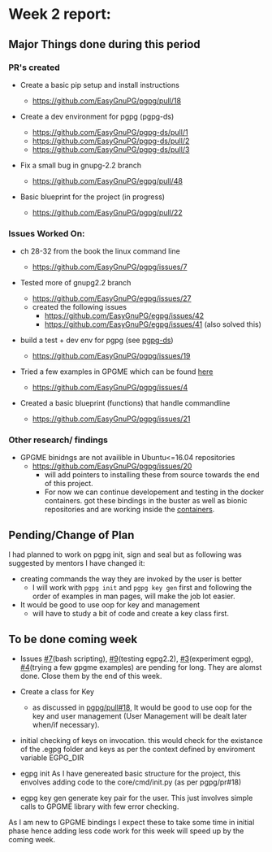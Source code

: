 # Week 2 report:

## Major Things done during this period

### PR's created
- Create a basic pip setup and install instructions
  - https://github.com/EasyGnuPG/pgpg/pull/18

- Create a dev environment for pgpg (pgpg-ds)
  - https://github.com/EasyGnuPG/pgpg-ds/pull/1
  - https://github.com/EasyGnuPG/pgpg-ds/pull/2
  - https://github.com/EasyGnuPG/pgpg-ds/pull/3

- Fix a small bug in gnupg-2.2 branch
  - https://github.com/EasyGnuPG/egpg/pull/48

- Basic blueprint for the project (in progress)
  - https://github.com/EasyGnuPG/pgpg/pull/22

### Issues Worked On:
- ch 28-32 from the book the linux command line
  - https://github.com/EasyGnuPG/pgpg/issues/7

- Tested more of gnupg2.2 branch 
  - https://github.com/EasyGnuPG/egpg/issues/27
  - created the following issues
    - https://github.com/EasyGnuPG/egpg/issues/42
    - https://github.com/EasyGnuPG/egpg/issues/41 (also solved this)

- build a test + dev env for pgpg (see
  [pgpg-ds](https://github.com/EasyGnuPG/pgpg-ds))
  - https://github.com/EasyGnuPG/pgpg/issues/19

- Tried a few examples in GPGME which can be found
  [here](https://github.com/diveshuttam/GSoC18/tree/gh-pages/code/GPGME)
  - https://github.com/EasyGnuPG/pgpg/issues/4

- Created a basic blueprint (functions) that handle commandline
  - https://github.com/EasyGnuPG/pgpg/issues/21

### Other research/ findings
- GPGME binidngs are not availible in Ubuntu<=16.04 repositories
  - https://github.com/EasyGnuPG/pgpg/issues/20
    - will add pointers to installing these from source towards the end of this
      project.
    - For now we can continue developement and testing in the docker containers.
      got these bindings in the buster as well as bionic repositories and are 
      working inside the [containers](https://github.com/EasyGnuPG/pgpg-ds).


## Pending/Change of Plan
I had planned to work on pgpg init, sign and seal but as following was suggested
by mentors I have changed it: 
- creating commands the way they are invoked by the user is better
    - I will work with `pgpg init` and `pgpg key gen` first and following the
      order of examples in man pages, will make the job lot easier. 
- It would be good to use oop for key and management 
    - will have to study a bit of code and create a key class first.

## To be done coming week
- Issues [#7](https://github.com/EasyGnuPG/pgpg/issues/7)(bash scripting),
  [#9](https://github.com/EasyGnuPG/pgpg/issues/9)(testing egpg2.2),
  [#3](https://github.com/EasyGnuPG/pgpg/issues/3)(experiment egpg),
  [#4](https://github.com/EasyGnuPG/pgpg/issues/4)(trying a few gpgme examples)
  are pending for long. They are alomst done. Close them by the end of this week.

- Create a class for Key 
  - as discussed in [pgpg/pull#18](https://github.com/EasyGnuPG/pgpg/pull/18),
  It would be good to use oop for the key and user management (User Management
  will be dealt later when/if necessary).

- initial checking of keys on invocation.
  this would check for the existance of the .egpg folder and keys as per the
  context defined by enviroment variable EGPG_DIR 

- egpg init
  As I have genereated basic structure for the project, this envolves adding
  code to the core/cmd/init.py (as per pgpg/pr#18)

- egpg key gen
  generate key pair for the user. This just involves simple calls to GPGME
  library with few error checking.

As I am new to GPGME bindings I expect these to take some time in initial
phase hence adding less code work for this week will speed up by the coming week.
